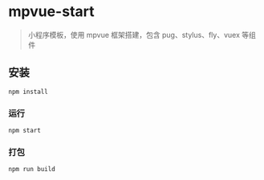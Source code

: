 # mpvue-start

> 小程序模板，使用 mpvue 框架搭建，包含 pug、stylus、fly、vuex 等组件

## 安装
```
npm install
```

### 运行
```
npm start
```

### 打包
```
npm run build
```
